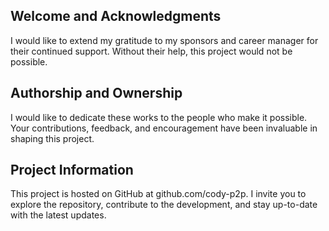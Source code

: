 ## Welcome and Acknowledgments

I would like to extend my gratitude to my sponsors and career manager for their continued support. Without their help, this project would not be possible.

## Authorship and Ownership

I would like to dedicate these works to the people who make it possible. Your contributions, feedback, and encouragement have been invaluable in shaping this project.

## Project Information

This project is hosted on GitHub at github.com/cody-p2p. I invite you to explore the repository, contribute to the development, and stay up-to-date with the latest updates.
